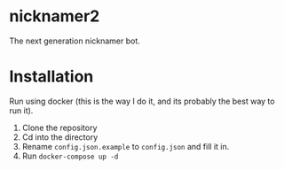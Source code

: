 # nicknamer2
The next generation nicknamer bot.

# Installation
Run using docker (this is the way I do it, and its probably the best way to run it).

1. Clone the repository
2. Cd into the directory
3. Rename `config.json.example` to `config.json` and fill it in.
4. Run `docker-compose up -d`
